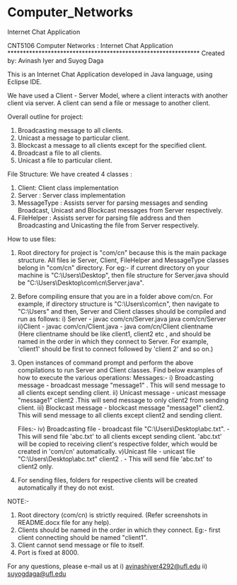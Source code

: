 # Computer_Networks
Internet Chat Application

CNT5106 Computer Networks : Internet Chat Application
                            **************************************************************
Created by: Avinash Iyer and Suyog Daga

This is an Internet Chat Application developed in Java language, using Eclipse IDE.

We have used a Client - Server Model, where a client interacts with another client via server. A client can send a file or message to another client.

Overall outline for project:
1) Broadcasting message to all clients.
2) Unicast a message to particular client.
3) Blockcast a message to all clients except for the specified client.
4) Broadcast a file to all clients.
5) Unicast a file to particular client.


File Structure:
We have created 4 classes :
1) Client: Client class implementation
2) Server : Server class implementation
3) MessageType : Assists server for parsing messages and sending Broadcast, Unicast and Blockcast messages from Server respectively.
4) FileHelper : Assists server for parsing file address and then Broadcasting and Unicasting the file from Server respectively.

How to use files:
1) Root directory for project is "com/cn" because this is the main package structure. All files ie Server, Client, FileHelper and MessageType classes belong in "com/cn" directory. For eg:- if current directory on your machine is "C:\Users\Desktop", then file structure for Server.java should be "C:\Users\Desktop\com\cn\Server.java". 

2) Before compiling ensure that you are in a folder above com/cn. For example, if directory structure is "C:\Users\com\cn", then navigate to "C:\Users" and then, Server and Client classes should be compiled and run as follows:
	i) Server - javac com/cn/Server.java
		    java com/cn/Server
	ii)Client - javac com/cn/Client.java
		  - java com/cn/Client clientname
(Here clientname should be like client1, client2 etc , and should be named in the order in which they connect to Server. For example, 'client1' should be first to connect followed by 'client 2' and so on.)

3) Open instances of command prompt and perform the above compilations to run Server and Client classes. Find below examples of how to execute the various operations:
	Messages:-
	 i) Broadcasting message -  broadcast message "message1" . This will send message to all clients except sending client.
	ii) Unicast message - unicast message "message1" client2 .This will send message to only client2 from sending client.
	iii) Blockcast message - blockcast message "message1" client2. This will send message to all clients except client2 and sending client.
	
	Files:-
	iv) Broadcasting file - broadcast file "C:\Users\Desktop\abc.txt". - This will send file 'abc.txt' to all clients except sending client. 'abc.txt' will be copied to receiving client's respective folder, which would be created in 'com/cn' automatically.
	v)Unicast file - unicast file "C:\Users\Desktop\abc.txt" client2 . - This will send file 'abc.txt' to client2 only.

4) For sending files, folders for respective clients will be created automatically if they do not exist.

NOTE:-
1. Root directory (com/cn) is strictly required. (Refer screenshots in README.docx file for any help).
2. Clients should be named in the order in which they connect. Eg:- first client connecting should be named "client1".
3. Client cannot send message or file to itself.
4. Port is fixed at 8000.

 
For any questions, please e-mail us at 
i)	avinashiyer4292@ufl.edu
ii)	suyogdaga@ufl.edu 
